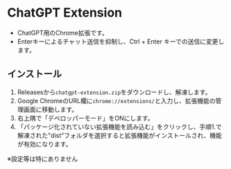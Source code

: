 # ChatGPT Extension
- ChatGPT用のChrome拡張です。
- Enterキーによるチャット送信を抑制し、Ctrl + Enter キーでの送信に変更します。

## インストール
1. Releasesから`chatgpt-extension.zip`をダウンロードし、解凍します。
2. Google ChromeのURL欄に`chrome://extensions/`と入力し、拡張機能の管理画面に移動します。
3. 右上隅で「デベロッパーモード」をONにします。
4. 「パッケージ化されていない拡張機能を読み込む」をクリックし、手順1.で解凍された"dist"フォルダを選択すると拡張機能がインストールされ、機能が有効になります。

※設定等は特にありません
